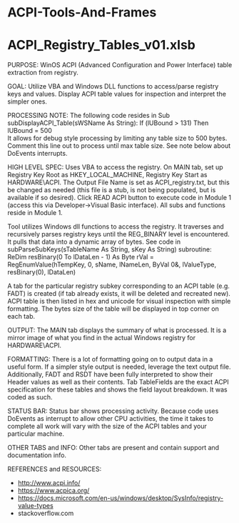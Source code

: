 # ACPI-Tools-And-Frames

ACPI_Registry_Tables_v01.xlsb
==========================================================================================================================
PURPOSE:
WinOS ACPI (Advanced Configuration and Power Interface) table extraction from registry. 

GOAL:
Utilize VBA and Windows DLL functions to access/parse registry keys and values. Display ACPI table values for inspection and interpret the simpler ones.

PROCESSING NOTE:
The following code resides in Sub subDisplayACPI_Table(sWSName As String):
      If (lUBound > 131) Then lUBound = 500  
It allows for debug style processing by limiting any table size to 500 bytes.  Comment this line out to process until max table size. See note below about DoEvents interrupts.

HIGH LEVEL SPEC:
Uses VBA to access the registry. On MAIN tab, set up Registry Key Root as HKEY_LOCAL_MACHINE, Registry Key Start as HARDWARE\ACPI. The Output File Name is set as ACPI_registry.txt, but this be changed as needed (this file is a stub, is not being populated, but is available if so desired).  Click READ ACPI button to execute code in Module 1 (access this via Developer->Visual Basic interface). All subs and functions reside in Module 1.

Tool utilizes Windows dll functions to access the registry. It traverses and recursively parses registry keys until the REG_BINARY level is encountered. It pulls that data into a dynamic array of bytes.  See code in subParseSubKeys(sTableName As String, sKey As String) subroutine:
    ReDim resBinary(0 To lDataLen - 1) As Byte
    rVal = RegEnumValue(hTempKey, 0, sName, lNameLen, ByVal 0&, lValueType, resBinary(0), lDataLen)

A tab for the particular registry subkey corresponding to an ACPI table (e.g. FADT) is created (if tab already exists, it will be deleted and recreated new). ACPI table is then listed in hex and unicode for visual inspection with simple formatting. The bytes size of the table will be displayed in top corner on each tab.

OUTPUT:
The MAIN tab displays the summary of what is processed. It is a mirror image of what you find in the actual Windows registry for HARDWARE\ACPI.

FORMATTING:
There is a lot of formatting going on to output data in a useful form. If a simpler style output is needed, leverage the text output file.  Additionally, FADT and RSDT have been fully interpreted to show their Header values as well as their contents. Tab TableFields are the exact ACPI specification for these tables and shows the field layout breakdown. It was coded as such.

STATUS BAR:
Status bar shows processing activity. Because code uses DoEvents as interrupt to allow other CPU activities, the time it takes to complete all work will vary with the size of the ACPI tables and your particular machine.  

OTHER TABS and INFO:
Other tabs are present and contain support and documentation info. 

REFERENCES and RESOURCES:
-  http://www.acpi.info/
-  https://www.acpica.org/
-  https://docs.microsoft.com/en-us/windows/desktop/SysInfo/registry-value-types
-  stackoverflow.com
